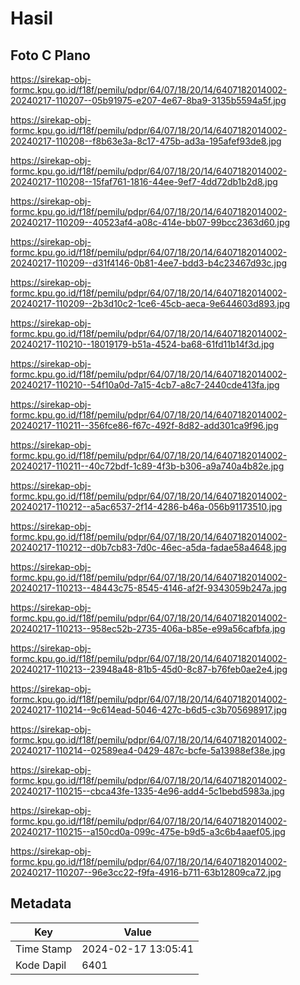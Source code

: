 # Hasil

## Foto C Plano

https://sirekap-obj-formc.kpu.go.id/f18f/pemilu/pdpr/64/07/18/20/14/6407182014002-20240217-110207--05b91975-e207-4e67-8ba9-3135b5594a5f.jpg

https://sirekap-obj-formc.kpu.go.id/f18f/pemilu/pdpr/64/07/18/20/14/6407182014002-20240217-110208--f8b63e3a-8c17-475b-ad3a-195afef93de8.jpg

https://sirekap-obj-formc.kpu.go.id/f18f/pemilu/pdpr/64/07/18/20/14/6407182014002-20240217-110208--15faf761-1816-44ee-9ef7-4dd72db1b2d8.jpg

https://sirekap-obj-formc.kpu.go.id/f18f/pemilu/pdpr/64/07/18/20/14/6407182014002-20240217-110209--40523af4-a08c-414e-bb07-99bcc2363d60.jpg

https://sirekap-obj-formc.kpu.go.id/f18f/pemilu/pdpr/64/07/18/20/14/6407182014002-20240217-110209--d31f4146-0b81-4ee7-bdd3-b4c23467d93c.jpg

https://sirekap-obj-formc.kpu.go.id/f18f/pemilu/pdpr/64/07/18/20/14/6407182014002-20240217-110209--2b3d10c2-1ce6-45cb-aeca-9e644603d893.jpg

https://sirekap-obj-formc.kpu.go.id/f18f/pemilu/pdpr/64/07/18/20/14/6407182014002-20240217-110210--18019179-b51a-4524-ba68-61fd11b14f3d.jpg

https://sirekap-obj-formc.kpu.go.id/f18f/pemilu/pdpr/64/07/18/20/14/6407182014002-20240217-110210--54f10a0d-7a15-4cb7-a8c7-2440cde413fa.jpg

https://sirekap-obj-formc.kpu.go.id/f18f/pemilu/pdpr/64/07/18/20/14/6407182014002-20240217-110211--356fce86-f67c-492f-8d82-add301ca9f96.jpg

https://sirekap-obj-formc.kpu.go.id/f18f/pemilu/pdpr/64/07/18/20/14/6407182014002-20240217-110211--40c72bdf-1c89-4f3b-b306-a9a740a4b82e.jpg

https://sirekap-obj-formc.kpu.go.id/f18f/pemilu/pdpr/64/07/18/20/14/6407182014002-20240217-110212--a5ac6537-2f14-4286-b46a-056b91173510.jpg

https://sirekap-obj-formc.kpu.go.id/f18f/pemilu/pdpr/64/07/18/20/14/6407182014002-20240217-110212--d0b7cb83-7d0c-46ec-a5da-fadae58a4648.jpg

https://sirekap-obj-formc.kpu.go.id/f18f/pemilu/pdpr/64/07/18/20/14/6407182014002-20240217-110213--48443c75-8545-4146-af2f-9343059b247a.jpg

https://sirekap-obj-formc.kpu.go.id/f18f/pemilu/pdpr/64/07/18/20/14/6407182014002-20240217-110213--958ec52b-2735-406a-b85e-e99a56cafbfa.jpg

https://sirekap-obj-formc.kpu.go.id/f18f/pemilu/pdpr/64/07/18/20/14/6407182014002-20240217-110213--23948a48-81b5-45d0-8c87-b76feb0ae2e4.jpg

https://sirekap-obj-formc.kpu.go.id/f18f/pemilu/pdpr/64/07/18/20/14/6407182014002-20240217-110214--9c614ead-5046-427c-b6d5-c3b705698917.jpg

https://sirekap-obj-formc.kpu.go.id/f18f/pemilu/pdpr/64/07/18/20/14/6407182014002-20240217-110214--02589ea4-0429-487c-bcfe-5a13988ef38e.jpg

https://sirekap-obj-formc.kpu.go.id/f18f/pemilu/pdpr/64/07/18/20/14/6407182014002-20240217-110215--cbca43fe-1335-4e96-add4-5c1bebd5983a.jpg

https://sirekap-obj-formc.kpu.go.id/f18f/pemilu/pdpr/64/07/18/20/14/6407182014002-20240217-110215--a150cd0a-099c-475e-b9d5-a3c6b4aaef05.jpg

https://sirekap-obj-formc.kpu.go.id/f18f/pemilu/pdpr/64/07/18/20/14/6407182014002-20240217-110207--96e3cc22-f9fa-4916-b711-63b12809ca72.jpg


## Metadata

| Key        | Value               |
| ---------- | ------------------- |
| Time Stamp | 2024-02-17 13:05:41 |
| Kode Dapil | 6401                |



